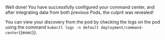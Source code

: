Well done! You have successfully configured your command center, and after integrating data from both previous Pods, the culprit was revealed!

You can view your discovery from the pod by checking the logs on the pod using the command `kubectl logs -n default deployment/command-center`{{exec}}.
